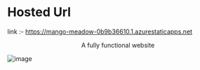# Hosted Url

 link :- https://mango-meadow-0b9b36610.1.azurestaticapps.net
<p align="center">
A fully functional website
</p>

![image](https://user-images.githubusercontent.com/85401407/168433820-c5772429-e4fd-416e-b6ed-9026e4786f79.png)

